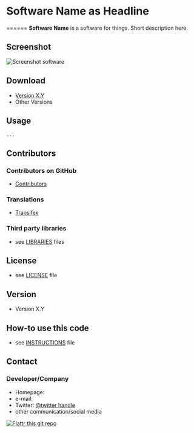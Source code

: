 # Software Name as Headline

======
**Software Name** is a software for things. Short description here.

## Screenshot

![Screenshot software](http://url/screenshot-software.png "screenshot software")

## Download

* [Version X.Y](https://github.com/username/sw-name/archive/master.zip)
* Other Versions

## Usage

```$ git clone https://github.com/username/software-project.git
...
```

## Contributors

### Contributors on GitHub

* [Contributors](https://github.com/username/sw-name/graphs/contributors)

### Translations

* [Transifex](https://www.transifex.com/projects/p/sw-name/)

### Third party libraries

* see [LIBRARIES](https://github.com/username/sw-name/blob/master/LIBRARIES.md) files

## License

* see [LICENSE](https://github.com/username/sw-name/blob/master/LICENSE.md) file

## Version

* Version X.Y

## How-to use this code

* see [INSTRUCTIONS](https://github.com/username/sw-name/blob/master/INSTRUCTIONS.md) file

## Contact

### Developer/Company

* Homepage:
* e-mail:
* Twitter: [@twitter handle](https://twitter.com/twitterhandle "twitter handle on twitter")
* other communication/social media

[![Flattr this git repo](http://api.flattr.com/button/flattr-badge-large.png)](https://flattr.com/submit/auto?user_id=username&url=https://github.com/username/sw-name&title=sw-name&language=&tags=github&category=software)
